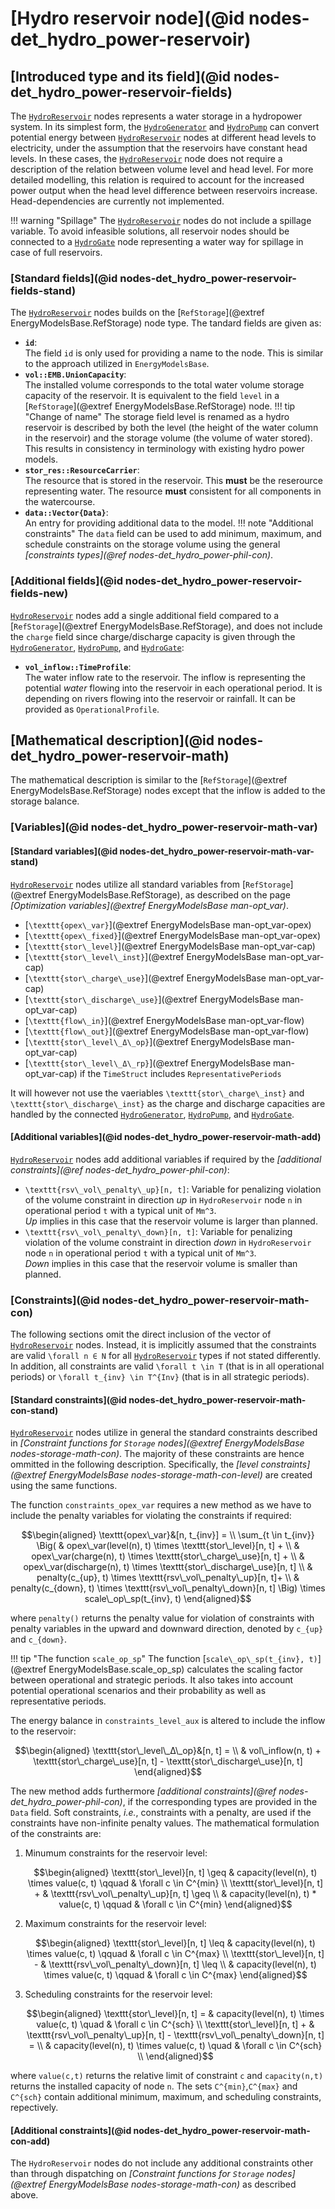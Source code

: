 # [Hydro reservoir node](@id nodes-det_hydro_power-reservoir)

## [Introduced type and its field](@id nodes-det_hydro_power-reservoir-fields)

The [`HydroReservoir`](@ref) nodes represents a water storage in a hydropower system.
In its simplest form, the [`HydroGenerator`](@ref) and [`HydroPump`](@ref) can convert potential energy between [`HydroReservoir`](@ref) nodes at different head levels to electricity, under the assumption that the reservoirs have constant head levels.
In these cases, the [`HydroReservoir`](@ref) node does not require a description of the relation between volume level and head level.
For more detailed modelling, this relation is required to account for the increased power output when the head level difference between reservoirs increase. Head-dependencies are currently not implemented.

!!! warning "Spillage"
    The [`HydroReservoir`](@ref) nodes do not include a spillage variable. To avoid infeasible solutions, all reservoir nodes should be connected to a [`HydroGate`](@ref) node representing a water way for spillage in case of full reservoirs.

### [Standard fields](@id nodes-det_hydro_power-reservoir-fields-stand)

The [`HydroReservoir`](@ref) nodes builds on the [`RefStorage`](@extref EnergyModelsBase.RefStorage) node type. The tandard fields are given as:

- **`id`**:\
  The field `id` is only used for providing a name to the node.
  This is similar to the approach utilized in `EnergyModelsBase`.
- **`vol::EMB.UnionCapacity`**:\
  The installed volume corresponds to the total water volume storage capacity of the reservoir.
  It is equivalent to the field `level` in a [`RefStorage`](@extref EnergyModelsBase.RefStorage) node.
  !!! tip "Change of name"
      The storage field level is renamed as a hydro reservoir is described by both the level (the height of the water column in the reservoir) and the storage volume (the volume of water stored).
      This results in consistency in terminology with existing hydro power models.
- **`stor_res::ResourceCarrier`**:\
  The resource that is stored in the reservoir.
  This **must** be the reserource representing water.
  The resource **must** consistent for all components in the watercourse.
- **`data::Vector{Data}`**:\
  An entry for providing additional data to the model.
  !!! note "Additional constraints"
      The `data` field can be used to add minimum, maximum, and schedule constraints on the storage volume using the general *[constraints types](@ref nodes-det_hydro_power-phil-con)*.

### [Additional fields](@id nodes-det_hydro_power-reservoir-fields-new)

[`HydroReservoir`](@ref) nodes add a single additional field compared to a [`RefStorage`](@extref EnergyModelsBase.RefStorage), and does not include the `charge` field since charge/discharge capacity is given through the [`HydroGenerator`](@ref), [`HydroPump`](@ref), and [`HydroGate`](@ref):

- **`vol_inflow::TimeProfile`**:\
  The water inflow rate to the reservoir.
  The inflow is representing the potential *water* flowing into the reservoir in each operational period.
  It is depending on rivers flowing into the reservoir or rainfall.
  It can be provided as `OperationalProfile`.

## [Mathematical description](@id nodes-det_hydro_power-reservoir-math)

The mathematical description is similar to the [`RefStorage`](@extref EnergyModelsBase.RefStorage) nodes except that the inflow is added to the storage balance.

### [Variables](@id nodes-det_hydro_power-reservoir-math-var)

#### [Standard variables](@id nodes-det_hydro_power-reservoir-math-var-stand)

[`HydroReservoir`](@ref) nodes utilize all standard variables from [`RefStorage`](@extref EnergyModelsBase.RefStorage), as described on the page *[Optimization variables](@extref EnergyModelsBase man-opt_var)*.

- [``\texttt{opex\_var}``](@extref EnergyModelsBase man-opt_var-opex)
- [``\texttt{opex\_fixed}``](@extref EnergyModelsBase man-opt_var-opex)
- [``\texttt{stor\_level}``](@extref EnergyModelsBase man-opt_var-cap)
- [``\texttt{stor\_level\_inst}``](@extref EnergyModelsBase man-opt_var-cap)
- [``\texttt{stor\_charge\_use}``](@extref EnergyModelsBase man-opt_var-cap)
- [``\texttt{stor\_discharge\_use}``](@extref EnergyModelsBase man-opt_var-cap)
- [``\texttt{flow\_in}``](@extref EnergyModelsBase man-opt_var-flow)
- [``\texttt{flow\_out}``](@extref EnergyModelsBase man-opt_var-flow)
- [``\texttt{stor\_level\_Δ\_op}``](@extref EnergyModelsBase man-opt_var-cap)
- [``\texttt{stor\_level\_Δ\_rp}``](@extref EnergyModelsBase man-opt_var-cap) if the `TimeStruct` includes `RepresentativePeriods`

It will however not use the vaeriables ``\texttt{stor\_charge\_inst}`` and ``\texttt{stor\_discharge\_inst}`` as the charge and discharge capacities are handled by the connected [`HydroGenerator`](@ref), [`HydroPump`](@ref), and [`HydroGate`](@ref).

#### [Additional variables](@id nodes-det_hydro_power-reservoir-math-add)

[`HydroReservoir`](@ref) nodes add additional variables if required by the *[additional constraints](@ref nodes-det_hydro_power-phil-con)*:

- ``\texttt{rsv\_vol\_penalty\_up}[n, t]``: Variable for penalizing violation of the volume constraint in direction *up* in `HydroReservoir` node ``n`` in operational period ``t`` with a typical unit of ``Mm^3``.\
  *Up* implies in this case that the reservoir volume is larger than planned.
- ``\texttt{rsv\_vol\_penalty\_down}[n, t]``: Variable for penalizing violation of the volume constraint in direction *down* in `HydroReservoir` node ``n`` in operational period ``t`` with a typical unit of ``Mm^3``.\
  *Down* implies in this case that the reservoir volume is smaller than planned.

### [Constraints](@id nodes-det_hydro_power-reservoir-math-con)

The following sections omit the direct inclusion of the vector of [`HydroReservoir`](@ref) nodes.
Instead, it is implicitly assumed that the constraints are valid ``\forall n ∈ N`` for all [`HydroReservoir`](@ref) types if not stated differently.
In addition, all constraints are valid ``\forall t \in T`` (that is in all operational periods) or ``\forall t_{inv} \in T^{Inv}`` (that is in all strategic periods).

#### [Standard constraints](@id nodes-det_hydro_power-reservoir-math-con-stand)

[`HydroReservoir`](@ref) nodes utilize in general the standard constraints described in *[Constraint functions for `Storage` nodes](@extref EnergyModelsBase nodes-storage-math-con)*.
The majority of these constraints are hence ommitted in the following description.
Specifically, the *[level constraints](@extref EnergyModelsBase nodes-storage-math-con-level)* are created using the same functions.

The function `constraints_opex_var` requires a new method as we have to include the penalty variables for violating the constraints if required:

```math
\begin{aligned}
  \texttt{opex\_var}&[n, t_{inv}] = \\
    \sum_{t \in t_{inv}} \Big( & opex\_var(level(n), t) \times \texttt{stor\_level}[n, t] + \\ &
    opex\_var(charge(n), t) \times \texttt{stor\_charge\_use}[n, t] + \\ &
    opex\_var(discharge(n), t) \times \texttt{stor\_discharge\_use}[n, t] \\ &
    penalty(c_{up}, t) \times \texttt{rsv\_vol\_penalty\_up}[n, t]+ \\ &
    penalty(c_{down}, t) \times \texttt{rsv\_vol\_penalty\_down}[n, t] \Big) \times scale\_op\_sp(t_{inv}, t)
\end{aligned}
```

where ``penalty()`` returns the penalty value for violation of constraints with penalty variables in the upward and downward direction, denoted by ``c_{up}`` and  ``c_{down}``.

!!! tip "The function `scale_op_sp`"
    The function [``scale\_op\_sp(t_{inv}, t)``](@extref EnergyModelsBase.scale_op_sp) calculates the scaling factor between operational and strategic periods.
    It also takes into account potential operational scenarios and their probability as well as representative periods.

The energy balance in `constraints_level_aux` is altered to include the inflow to the reservoir:

```math
\begin{aligned}
  \texttt{stor\_level\_Δ\_op}&[n, t] = \\ &
  vol\_inflow(n, t) + \texttt{stor\_charge\_use}[n, t] - \texttt{stor\_discharge\_use}[n, t]
\end{aligned}
```

The new method adds furthermore *[additional constraints](@ref nodes-det_hydro_power-phil-con)*, if the corresponding types are provided in the `Data` field.
Soft constraints, *i.e.*, constraints with a penalty, are used if the constraints have non-infinite penalty values.
The mathematical formulation of the constraints are:

1. Minumum constraints for the reservoir level:

   ```math
   \begin{aligned}
      \texttt{stor\_level}[n, t] \geq & capacity(level(n), t) \times value(c, t) \qquad & \forall c \in C^{min} \\
      \texttt{stor\_level}[n, t] + & \texttt{rsv\_vol\_penalty\_up}[n, t] \geq \\ &
      capacity(level(n), t) * value(c, t) \qquad & \forall c \in C^{min}
   \end{aligned}
   ```

2. Maximum constraints for the reservoir level:

   ```math
   \begin{aligned}
    \texttt{stor\_level}[n, t] \leq & capacity(level(n), t) \times value(c, t) \qquad & \forall c \in C^{max} \\
    \texttt{stor\_level}[n, t] - & \texttt{rsv\_vol\_penalty\_down}[n, t] \leq \\ &
    capacity(level(n), t) \times value(c, t) \qquad & \forall c \in C^{max}
   \end{aligned}
   ```

3. Scheduling constraints for the reservoir level:

   ```math
   \begin{aligned}
    \texttt{stor\_level}[n, t] = & capacity(level(n), t) \times value(c, t) \quad & \forall c \in C^{sch} \\
    \texttt{stor\_level}[n, t] + & \texttt{rsv\_vol\_penalty\_up}[n, t] - \texttt{rsv\_vol\_penalty\_down}[n, t] = \\ &
    capacity(level(n), t) \times value(c, t) \quad & \forall c \in C^{sch} \\
   \end{aligned}
   ```

where ``value(c,t)`` returns the relative limit of constraint `c` and  ``capacity(n,t)`` returns the installed capacity of node `n`.
The sets ``C^{min}``,``C^{max}`` and ``C^{sch}`` contain additional minimum, maximum, and scheduling constraints, repectively.

#### [Additional constraints](@id nodes-det_hydro_power-reservoir-math-con-add)

The `HydroReservoir` nodes do not include any additional constraints other than through dispatching on *[Constraint functions for `Storage` nodes](@extref EnergyModelsBase nodes-storage-math-con)* as described above.
